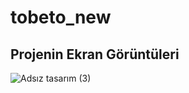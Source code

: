 # tobeto_new


## Projenin Ekran Görüntüleri


![Adsız tasarım (3)](https://github.com/beyzaerten/tobeto_new/assets/73718386/68f15bc3-5e69-4565-8086-4d180777409e)
